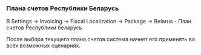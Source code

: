 ### Плана счетов Республики Беларусь

В Settings -> Invoicing -> Fiscal Localization -> Package -> Belarus - План счетов
Республики беларусь

После выбора текущего плана счетов система начнет его применять во всех возможных
сценариях.
